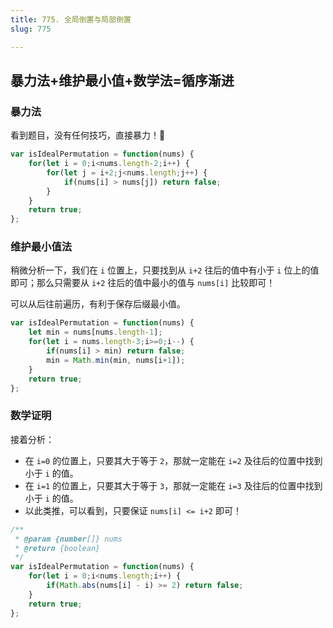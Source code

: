 ```yaml
---
title: 775. 全局倒置与局部倒置
slug: 775

---
```

## 暴力法+维护最小值+数学法=循序渐进

### 暴力法
看到题目，没有任何技巧，直接暴力！🐶

```js
var isIdealPermutation = function(nums) {
    for(let i = 0;i<nums.length-2;i++) {
        for(let j = i+2;j<nums.length;j++) {
            if(nums[i] > nums[j]) return false;
        }
    }
    return true;
};
```
### 维护最小值法
稍微分析一下，我们在 `i` 位置上，只要找到从 `i+2` 往后的值中有小于 `i` 位上的值即可；那么只需要从 `i+2` 往后的值中最小的值与 `nums[i]` 比较即可！

可以从后往前遍历，有利于保存后缀最小值。
```js
var isIdealPermutation = function(nums) {
    let min = nums[nums.length-1];
    for(let i = nums.length-3;i>=0;i--) {
        if(nums[i] > min) return false;
        min = Math.min(min, nums[i+1]);
    }
    return true;
};
```

### 数学证明
接着分析：
- 在 `i=0` 的位置上，只要其大于等于 `2`，那就一定能在 `i=2` 及往后的位置中找到小于 `i` 的值。
- 在 `i=1` 的位置上，只要其大于等于 `3`，那就一定能在 `i=3` 及往后的位置中找到小于 `i` 的值。
- 以此类推，可以看到，只要保证 `nums[i] <= i+2` 即可！

```javascript
/**
 * @param {number[]} nums
 * @return {boolean}
 */
var isIdealPermutation = function(nums) {
    for(let i = 0;i<nums.length;i++) {
        if(Math.abs(nums[i] - i) >= 2) return false;
    }
    return true;
};


